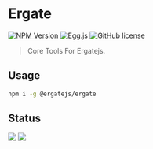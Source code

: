 # Ergate

[![NPM Version][npm-square]][npm-url]
[![Egg.js][egg-square]][egg-url]
[![GitHub license][license-square]][license-url]

[license-square]: https://img.shields.io/badge/license-MIT-blue.svg?style=flat-square
[egg-square]: https://img.shields.io/badge/Awesome-Egg.js-ff69b4.svg?style=flat-square
[npm-square]: https://img.shields.io/npm/v/@ergatejs/ergate.svg?style=flat-square
[license-url]: https://github.com/ergatejs/ergate/blob/HEAD/LICENSE
[egg-url]: https://eggjs.org/
[npm-url]: https://www.npmjs.com/package/@ergatejs/ergate

> Core Tools For Ergatejs.

## Usage

```bash
npm i -g @ergatejs/ergate
```

## Status

![](https://github.com/ergatejs/ergate/workflows/Continuous-integration/badge.svg)
![](https://github.com/ergatejs/ergate/workflows/Semantic-Release/badge.svg)
